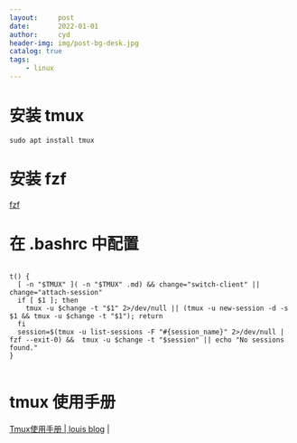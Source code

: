 ```yaml
---
layout:     post
date:       2022-01-01
author:     cyd
header-img: img/post-bg-desk.jpg
catalog: true
tags:
    - linux
---
```




# 安装 tmux  

```  
sudo apt install tmux  
```  

# 安装 fzf  

[fzf](https://cyd1310997.github.io/2022/01/01/fzf)  


# 在 .bashrc 中配置  

```  

t() {  
  [ -n "$TMUX" ]( -n "$TMUX" .md) && change="switch-client" || change="attach-session"  
  if [ $1 ]; then  
    tmux -u $change -t "$1" 2>/dev/null || (tmux -u new-session -d -s $1 && tmux -u $change -t "$1"); return  
  fi  
  session=$(tmux -u list-sessions -F "#{session_name}" 2>/dev/null | fzf --exit-0) &&  tmux -u $change -t "$session" || echo "No sessions found."  
}  


```  

# tmux 使用手册  
<a href="http://louiszhai.github.io/2017/09/30/tmux/" target="_blank">Tmux使用手册 | louis blog</a>  |  <br>    


